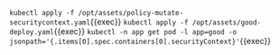 `kubectl apply -f /opt/assets/policy-mutate-securitycontext.yaml`{{exec}}
`kubectl apply -f /opt/assets/good-deploy.yaml`{{exec}}
`kubectl -n app get pod -l app=good -o jsonpath='{.items[0].spec.containers[0].securityContext}'`{{exec}}
